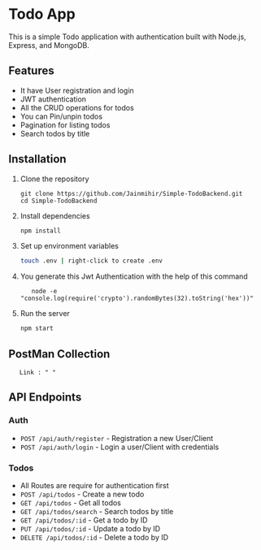 # Todo App

This is a simple Todo application with authentication built with Node.js, Express, and MongoDB. 

## Features

- It have User registration and login
- JWT authentication
- All the CRUD operations for todos
- You can Pin/unpin todos
- Pagination for listing todos
- Search todos by title


## Installation

1. Clone the repository

   ```Terminal
   git clone https://github.com/Jainmihir/Simple-TodoBackend.git
   cd Simple-TodoBackend
   ```

2. Install dependencies

   ```bash
   npm install
   ```

3. Set up environment variables

   ```bash
   touch .env | right-click to create .env
   ```

4. You generate this Jwt Authentication with the help of this command 
   ```
      node -e "console.log(require('crypto').randomBytes(32).toString('hex'))"
   ```

5. Run the server
   ```bash
   npm start
   ```

## PostMan Collection
```
   Link : " "
```

## API Endpoints

### Auth

- `POST /api/auth/register` - Registration a new User/Client
- `POST /api/auth/login` - Login a user/Client with credentials

### Todos

- All Routes are require for authentication first
- `POST /api/todos` - Create a new todo 
- `GET /api/todos` - Get all todos
- `GET /api/todos/search` - Search todos by title
- `GET /api/todos/:id` - Get a todo by ID 
- `PUT /api/todos/:id` - Update a todo by ID
- `DELETE /api/todos/:id` - Delete a todo by ID

